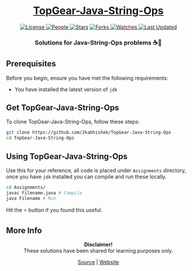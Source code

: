 <div align = "center">

<h1><a href="https://2kabhishek.github.io/TopGear-Java-String-Ops">TopGear-Java-String-Ops</a></h1>

<a href="https://github.com/2KAbhishek/TopGear-Java-String-Ops/blob/main/LICENSE">
<img alt="License" src="https://img.shields.io/github/license/2kabhishek/TopGear-Java-String-Ops?style=flat&color=eee&label="> </a>

<a href="https://github.com/2KAbhishek/TopGear-Java-String-Ops/graphs/contributors">
<img alt="People" src="https://img.shields.io/github/contributors/2kabhishek/TopGear-Java-String-Ops?style=flat&color=ffaaf2&label=People"> </a>

<a href="https://github.com/2KAbhishek/TopGear-Java-String-Ops/stargazers">
<img alt="Stars" src="https://img.shields.io/github/stars/2kabhishek/TopGear-Java-String-Ops?style=flat&color=98c379&label=Stars"></a>

<a href="https://github.com/2KAbhishek/TopGear-Java-String-Ops/network/members">
<img alt="Forks" src="https://img.shields.io/github/forks/2kabhishek/TopGear-Java-String-Ops?style=flat&color=66a8e0&label=Forks"> </a>

<a href="https://github.com/2KAbhishek/TopGear-Java-String-Ops/watchers">
<img alt="Watches" src="https://img.shields.io/github/watchers/2kabhishek/TopGear-Java-String-Ops?style=flat&color=f5d08b&label=Watches"> </a>

<a href="https://github.com/2KAbhishek/TopGear-Java-String-Ops/pulse">
<img alt="Last Updated" src="https://img.shields.io/github/last-commit/2kabhishek/TopGear-Java-String-Ops?style=flat&color=e06c75&label="> </a>

<h3>Solutions for Java-String-Ops problems ☕📿</h3>

</div>

## Prerequisites

Before you begin, ensure you have met the following requirements:

- You have installed the latest version of `jdk`

## Get TopGear-Java-String-Ops

To clone TopGear-Java-String-Ops, follow these steps:

```bash
git clone https://github.com/2kabhishek/TopGear-Java-String-Ops
cd TopGear-Java-String-Ops
```

## Using TopGear-Java-String-Ops

Use this for your reference, all code is placed under `Assignments` directory, once you have `jdk` installed you can compile and run these locally.

```bash
cd Assignments/
javac Filename.java # Compile
java Filename # Run
```

Hit the ⭐ button if you found this useful.

## More Info

<div align="center">

<strong>Disclaimer!</strong><br>
These solutions have been shared for learning purposes only. <br>

<a href="https://github.com/2KAbhishek/TopGear-Java-String-Ops">Source</a> |
<a href="https://2kabhishek.github.io/TopGear-Java-String-Ops">Website</a>

</div>
